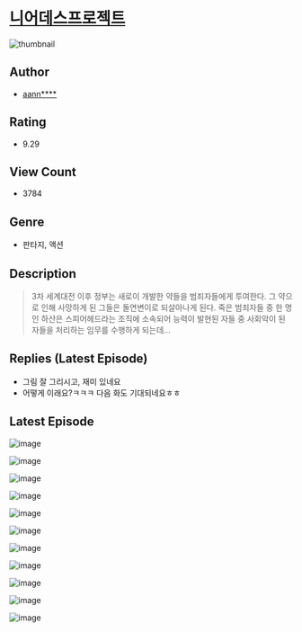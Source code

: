 # [니어데스프로젝트](https://comic.naver.com/challenge/list?titleId=810630)
![thumbnail](https://image-comic.pstatic.net/user_contents_data/challenge_comic/2023/05/24/211843/upload_3544394725919712048_480x623.jpeg)

## Author
- [aann****](https://comic.naver.com/artistTitle?id=211843)

## Rating
- 9.29

## View Count
- 3784

## Genre
- 판타지, 액션

## Description
> 3차 세계대전 이후 정부는 새로이 개발한 약들을 범죄자들에게 투여한다. 그 약으로 인해 사망하게 된 그들은 돌연변이로 되살아나게 된다. 죽은 범죄자들 중 한 명인 하산은 스피어헤드라는 조직에 소속되어 능력이 발현된 자들 중 사회악이 된 자들을 처리하는 임무를 수행하게 되는데...

## Replies (Latest Episode)
- 그림 잘 그리시고, 재미 있네요
- 어떻게 이래요?ㅋㅋㅋ 다음 화도 기대되네요ㅎㅎ

## Latest Episode
![image](https://image-comic.pstatic.net/user_contents_data/challenge_comic/2023/05/24/211843/upload_7292002004394664248.jpeg)

![image](https://image-comic.pstatic.net/user_contents_data/challenge_comic/2023/05/24/211843/upload_3545518388151728438.jpeg)

![image](https://image-comic.pstatic.net/user_contents_data/challenge_comic/2023/05/24/211843/upload_3774689827781960291.jpeg)

![image](https://image-comic.pstatic.net/user_contents_data/challenge_comic/2023/05/24/211843/upload_7219605984868787255.jpeg)

![image](https://image-comic.pstatic.net/user_contents_data/challenge_comic/2023/05/24/211843/upload_4135542724418221923.jpeg)

![image](https://image-comic.pstatic.net/user_contents_data/challenge_comic/2023/05/24/211843/upload_7005174829187282999.jpeg)

![image](https://image-comic.pstatic.net/user_contents_data/challenge_comic/2023/05/24/211843/upload_4122545393221580901.jpeg)

![image](https://image-comic.pstatic.net/user_contents_data/challenge_comic/2023/05/24/211843/upload_3559305373999707492.jpeg)

![image](https://image-comic.pstatic.net/user_contents_data/challenge_comic/2023/05/24/211843/upload_7233966516435564643.jpeg)

![image](https://image-comic.pstatic.net/user_contents_data/challenge_comic/2023/05/24/211843/upload_7233688339976566833.jpeg)

![image](https://image-comic.pstatic.net/user_contents_data/challenge_comic/2023/05/24/211843/upload_7305791207382726499.jpeg)
